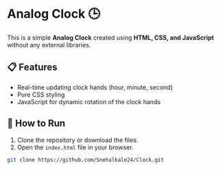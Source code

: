 # Analog Clock 🕒

This is a simple **Analog Clock** created using **HTML, CSS, and JavaScript** without any external libraries.

## 📋 Features
- Real-time updating clock hands (hour, minute, second)
- Pure CSS styling
- JavaScript for dynamic rotation of the clock hands

## 🚀 How to Run

1. Clone the repository or download the files.
2. Open the `index.html` file in your browser.

```bash
git clone https://github.com/Snehalkale24/Clock.git
